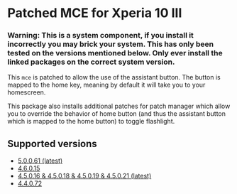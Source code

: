 # Patched MCE for Xperia 10 III

### Warning: This is a system component, if you install it incorrectly you may brick your system. This has only been tested on the versions mentioned below. Only ever install the linked packages on the correct system version.

This `mce` is patched to allow the use of the assistant button. The button is mapped to the home key, meaning by default it will take you to your homescreen.

This package also installs additional patches for patch manager which allow you to override the behavior of home button (and thus the assistant button which is mapped to the home button) to toggle flashlight.

## Supported versions

- [5.0.0.61 (latest)](https://github.com/RikudouSage/sailfish-os-patched-mce/releases/latest)
- [4.6.0.15](https://github.com/RikudouSage/sailfish-os-patched-mce/releases/tag/v4.6.0.15)
- [4.5.0.16 & 4.5.0.18 & 4.5.0.19 & 4.5.0.21 (latest)](https://github.com/RikudouSage/sailfish-os-patched-mce/releases/v4.5.0.21)
- [4.4.0.72](https://github.com/RikudouSage/sailfish-os-patched-mce/releases/tag/v4.4.0.72)
